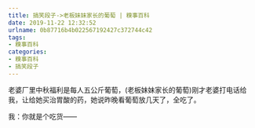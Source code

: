 ```yaml
---
title: 搞笑段子->老板妹妹家长的葡萄 | 糗事百科
date: 2019-11-22 12:32:52
urlname: 0b87716b4b022567192427c372744c42
tags: 
- 糗事百科
categories:
- 糗事百科
- 搞笑段子
---
```

老婆厂里中秋福利是每人五公斤葡萄，(老板妹妹家长的葡萄)刚才老婆打电话给我，让给她买治胃酸的药，她说昨晚看葡萄放几天了，全吃了。

我：你就是个吃货——


